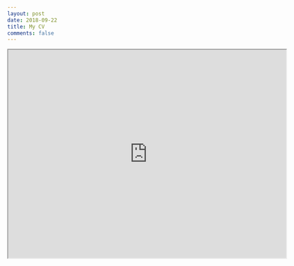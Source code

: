 ```yaml
---
layout: post
date: 2018-09-22
title: My CV
comments: false
---
```


<iframe src="https://drive.google.com/file/d/19NO68XsLGpK3o6t-ErzqLC02OonuSVCh/preview" width="640" height="480"></iframe>
